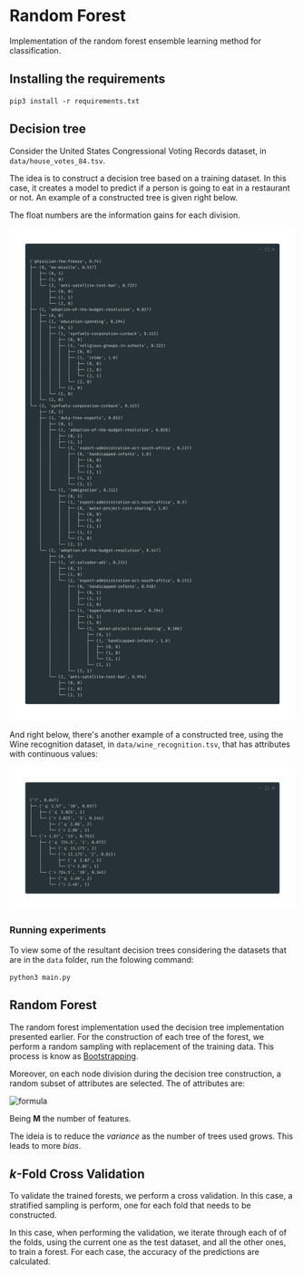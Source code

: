 # Random Forest

Implementation of the random forest ensemble learning method for classification.

## Installing the requirements
```
pip3 install -r requirements.txt
```

## Decision tree

Consider the United States Congressional Voting Records dataset, in `data/house_votes_84.tsv`.


The idea is to construct a decision tree based on a training dataset. In this case, it creates a model to predict if a person is going to eat in a restaurant or not. An example of a constructed tree is given right below.

The float numbers are the information gains for each division.

![United State Congressional Votes Dataset](results/trees/usa_congressional_votes_tree.png)


And right below, there's another example of a constructed tree, using the Wine recognition dataset, in `data/wine_recognition.tsv`, that has attributes with continuous values:

![Wine Recognition Dataset](results/trees/wine_recognition_tree.png)


### Running experiments

To view some of the resultant decision trees considering the datasets that are in the `data` folder, run the folowing command:

```
python3 main.py
```

## Random Forest

The random forest implementation used the decision tree implementation presented earlier. For the construction of each tree of the forest, we perform a random sampling with replacement of the training data. This process is know as [Bootstrapping](https://en.wikipedia.org/wiki/Bootstrapping_(statistics)).

Moreover, on each node division during the decision tree construction, a random subset of attributes are selected. The of attributes are:


![formula](https://render.githubusercontent.com/render/math?math=\Large%20\lfloor\sqrt{M}\rfloor)

Being **M** the number of features. 

The ideia is to reduce the _variance_ as the number of trees used grows. This leads to more _bias_.

## _k_-Fold Cross Validation

To validate the trained forests, we perform a cross validation. In this case, a stratified sampling is perform, one for each fold that needs to be constructed. 

In this case, when performing the validation, we iterate through each of of the folds, using the current one as the test dataset, and all the other ones, to train a forest. For each case, the accuracy of the predictions are calculated. 
